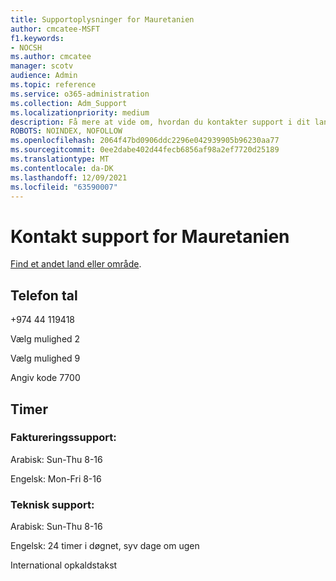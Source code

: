 ```yaml
---
title: Supportoplysninger for Mauretanien
author: cmcatee-MSFT
f1.keywords:
- NOCSH
ms.author: cmcatee
manager: scotv
audience: Admin
ms.topic: reference
ms.service: o365-administration
ms.collection: Adm_Support
ms.localizationpriority: medium
description: Få mere at vide om, hvordan du kontakter support i dit land eller område.
ROBOTS: NOINDEX, NOFOLLOW
ms.openlocfilehash: 2064f47bd0906ddc2296e042939905b96230aa77
ms.sourcegitcommit: 0ee2dabe402d44fecb6856af98a2ef7720d25189
ms.translationtype: MT
ms.contentlocale: da-DK
ms.lasthandoff: 12/09/2021
ms.locfileid: "63590007"
---
```

# <a name="contact-support-for-mauritania"></a>Kontakt support for Mauretanien

[Find et andet land eller område](../get-help-support.md).

## <a name="phone-number"></a>Telefon tal
+974 44 119418

Vælg mulighed 2

Vælg mulighed 9

Angiv kode 7700

## <a name="hours"></a>Timer
### <a name="billing-support"></a>Faktureringssupport:

Arabisk: Sun-Thu 8-16

Engelsk: Mon-Fri 8-16

### <a name="technical-support"></a>Teknisk support:

Arabisk: Sun-Thu 8-16

Engelsk: 24 timer i døgnet, syv dage om ugen

International opkaldstakst
